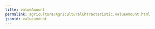 ```yaml
---
title: valueAmount
permalink: agriculture/AgriculturalCharacteristic.valueAmount.html
jsonid: valueamount
---
```


